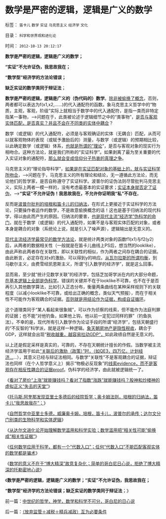# 数学是严密的逻辑，逻辑是广义的数学

标签： `笛卡儿` `数学` `实证` `马克思主义` `经济学` `文化` 

目录： `科学和世界观和进化论`

时间： `2012-10-13 20:12:17`

**数学是严密的逻辑，逻辑是广义的数学；**

**“实证”不允许证伪，我思故我在；**

**“数学型”经济学的方法论错误；**

**缺乏实证的数学类同于辩证法**；

**数学是严密的逻辑，逻辑是广义的（伪代码的）数学**。[除非被偷换了概念](../../../2010/5/4/中国不缺信仰，中国缺乏名词解释.md)，否则，两者都可以表达为f(x1,x2,……)的代入通配符的函数。象马克思主义哲学中的“物质，主观，客观，阶级”实际上就相当于数学中的代入通配符，是指一类而非特定指某一事物，——>问题在于，此类被论述于逻辑细节之中的“类事物”，[是否与客观实体匹配，是否真实？并且不会在不同类的实体中耦合](../../../2012/6/19/不革“偷换概念”的命，任何革命都将毫无意义.md)？

数学（或逻辑）的代入通配符，必须是与客观确证的实体（无耦合）匹配，从而可以就客观物体的表现（或赋予激励后的）测量，与数学（或逻辑）的预期相比较，以此确定数学（或逻辑）体系，[也就是所谓的“理论](../../../2009/11/29/“科学不是理论”！信仰理论的标榜和幻灭.md)”，是否与客观对象的现实行为相吻合。这种方法论，就是我们所称的“实证科学”。如果剥离了最为至关重要的代入实证对象的通配符，[那么就会变成信仰分子热衷的真理之争](../../../2012/4/22/坐而论道象天人，道貌岸然似真君.md)。

马克思主义的“理论指导科学”，[如果是在实证匹配对象的基础上的，就与实证科学所吻合](../../../2011/2/21/科学标准和（哲学＝伪科学）.md)，——>问题在于，马克思主义的所有理论和结论，无一遵循此方法论，而无论他们的哲学家，是否自称遵守了实证科学。波普尔的证伪法则尽管批判马克思主义，实际上两者一模一样的，没有考虑最基本的实证要求；[实证本身就否定了证伪](../../../2011/2/15/科学（历史＋经济学）与自然科学无缝连接.md)，——>**“实证”不允许证伪！我思故我在，不允许你证明我“私”不存在**。

反而是[波普尔批判的培根和笛卡儿的归纳法](../../../2011/2/27/“理论－实践”科学发展论是错误的，“观测－归纳”法是正确的.md)，在形式上更接近于实证科学的方法论，只要操作者运作的数学，不是故意偷换概念的话！这也是基于归纳法的现代科学，得以由此而产生的原因。归纳法的要害，[也是现代主流“经济学”伪科学的命门](../../../2012/7/6/科斯及一切违背“默认权益归属个体”的都是伪科学.md)，就在于数学（或逻辑）的代入通配符，如果不是与客观实体匹配的对象，或者本身是耦合的对象（系统论上说，就是引入了噪声源），逻辑输出是无意义的。

[现代主流经济学最常见的数学方法论](../../../2012/2/23/“测得准”的经济学都是伪科学.md)，就是统计两类对象的函数f1(x1)与f2(y2)后，从两者的数据相关性（一般就是在笛卡儿曲线上PS后，想当然的looklike），由此声称此两者存在关联性，即以关联性的相似，作为两者之间存在耦合的证据。由此断言，必定存在对x的激励，可以得到y的响应。[从瓦尔拉斯的所谓均衡](../../../2011/2/12/瓦尔拉斯和门格尔的边际概念完全相反.md)，到马歇尔主义，由费雪经凯恩斯主义，所谓“引入数学的经济学”，就是这么回事。

显而易，至少就“统计见数学关联”的经济学，包括芝加哥学派在内的大部分命题，[在基本逻辑上全部是伪科学](../../../2011/2/8/为什么引入数学的“经济学”都是伪科学？.md)。错误的关键并不在于looklike不可靠，也不在于是否再引入其他数学算法，比如引入正态分布，衡量两条曲线在某种采样规则下的关联程度（以减小looklike不可靠，或给出正确的概念，类似天气预报），而在于相关性不可能作为客观耦合的证据。[否则就是用结论作为证据，构成自证循环](../../../2010/10/6/有神论的宗教是哲学，无神论的哲学是宗教.md)。

这个道理类同于“某人看起来很象贼”，可以作为侦察的线索，但不能作为法庭判罪的证据；也不能“对他钓鱼，如果他上钩，他以前一定犯过同样的罪”（钓鱼执法）。不幸的是，现代所有引入数学作为论证手段的所谓“经济学”，包括天朝盛行的“不反智的”科学派，就是这样一种逻辑。[象天朝房地产是隐性税收](../../../2012/10/10/土地私有化中的长子继承权误区和特色的房地产.md)，耦合于GDP，这样就会出现“[税收越重，越容易拉动GDP”，](../../../2012/10/10/封建社会为什么要保持长子继承权的完整性？.md)如此政绩自然是无意义的。

以上还是假定采样是真实的，可靠的，不存在天朝统计擅长的作假。当数学被主流经济学滥用于如此[“关联后的激励（政策）”时，（如QE3，四万亿，计划经济…](../../../2009/12/21/“自我评分测不准”，计划经济的死穴.md)…），其意义已经与辩证法相同。与数学“关联性”不是客观耦合的证据，辩证法也同样（在个人哲学意义上）揭示“物极必反现象”的[线索evidence，而不是客观存在相反性耦合的证据proof](../../../2009/5/26/实证采样量和实证关系，“真相”和证据.md)。伪科学的经济学，由此就被逻辑统一了。

《[看对了房价“上涨”就能赚钱吗？看对了指数“涨跌”就能赚钱吗？股神和炒楼神的虚拟正义“失去的天堂”](../../../2012/10/11/股神和炒楼神的虚拟“失去的天堂”.md)》

《[托马斯.阿奎那发现亚里士多德后的经院哲学；奥卡姆法则，培根的归纳法，笛卡儿“我思故我在”；](../../../2012/10/12/滥用数学的起源和历史贡献；.md)》

《[自然哲学中亚里士多德，威廉奥卡姆，培根，笛卡儿，波普尔的承传；达尔文分门别类的生物科学和实体逻辑](../../../2012/10/12/亚里士多德，威廉奥卡姆，培根，笛卡儿，波普尔的承传.md)》

《[从达尔文进化论开始理解数学滥用和科学实验；数学滥用把“相关性可能”偷换成“相关性证据”](../../../2012/10/12/从进化论理解数学滥用和社会科学.md)》

《[任何数学应用于科学，都有一个“代数入口”；任何“代数入口”不能匹配客观实体的数学都是骗术](../../../2012/10/13/经济学的数学骗术，looklike的代数入口.md)》

《[数学的意义不在于“博大精深”故意复杂化；简单的哥白尼日心说，拒绝了博大精深的托勒密地心说](../../../2012/10/13/中世纪的哲学，神学，数学和科学不可分，哥白尼的日心说.md)》

《**数学是严密的逻辑，逻辑是广义的数学；“实证”不允许证伪，我思故我在；**

**“数学型”经济学的方法论错误；缺乏实证的数学类同于辩证法**；》



前一篇：[中世纪的哲学，神学，数学和科学不可分，哥白尼的日心说](../../../2012/10/13/中世纪的哲学，神学，数学和科学不可分，哥白尼的日心说.md)

后一篇：[（放弃监管＋减税＋精兵减政）互为必要条件](../../../2012/10/15/（放弃监管＋减税＋精兵减政）互为必要条件.md)